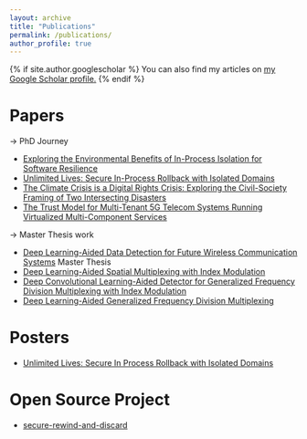 ```yaml
---
layout: archive
title: "Publications"
permalink: /publications/
author_profile: true
---
```


{% if site.author.googlescholar %}
  You can also find my articles on <u><a href="{{site.author.googlescholar}}">my Google Scholar profile</a>.</u>
{% endif %}

Papers
======
-> PhD Journey 
* [Exploring the Environmental Benefits of In-Process Isolation for Software Resilience](https://arxiv.org/pdf/2306.02131.pdf)
* [Unlimited Lives: Secure In-Process Rollback with Isolated Domains](https://arxiv.org/pdf/2205.03205.pdf)
* [The Climate Crisis is a Digital Rights Crisis: Exploring the Civil-Society Framing of Two Intersecting Disasters](https://limits.pubpub.org/pub/8544yai8/release/1)
* [The Trust Model for Multi-Tenant 5G Telecom Systems Running Virtualized Multi-Component Services](https://5ghosts.eu/publications/deliverables/D1_3.pdf)

-> Master Thesis work 
* [Deep Learning-Aided Data Detection for Future Wireless Communication Systems](../files/master_thesis.pdf) Master Thesis
* [Deep Learning-Aided Spatial Multiplexing with Index Modulation](https://arxiv.org/pdf/2202.02856.pdf)
* [Deep Convolutional Learning-Aided Detector for Generalized Frequency Division Multiplexing with Index Modulation](https://arxiv.org/pdf/2202.02876.pdf)
* [Deep Learning-Aided Generalized Frequency Division Multiplexing](https://www.researchgate.net/publication/333783086_Deep_Learning-Aided_Generalized_Frequency_Division_Multiplexing)



Posters
======
* [Unlimited Lives: Secure In Process Rollback with Isolated Domains](../files/SDROB_Poster-E-5CG2171BCR.pdf)

Open Source Project
======
*  [secure-rewind-and-discard](https://secure-rewind-and-discard.github.io/)
